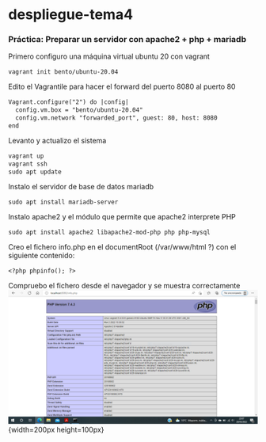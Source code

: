 # despliegue-tema4

### Práctica: Preparar un servidor con apache2 + php + mariadb

Primero configuro una máquina virtual ubuntu 20 con vagrant
```
vagrant init bento/ubuntu-20.04
```
Edito el Vagrantile para hacer el forward del puerto 8080 al puerto 80

```
Vagrant.configure("2") do |config|
  config.vm.box = "bento/ubuntu-20.04"
  config.vm.network "forwarded_port", guest: 80, host: 8080
end
```
Levanto y actualizo el sistema
```
vagrant up
vagrant ssh
sudo apt update
```
Instalo el servidor de base de datos mariadb
```
sudo apt install mariadb-server
```
Instalo apache2 y el módulo que permite que apache2 interprete PHP
```
sudo apt install apache2 libapache2-mod-php php php-mysql
```
Creo el fichero info.php en el documentRoot (/var/www/html ?) con el siguiente contenido:
```
<?php phpinfo(); ?>
```
Compruebo el fichero desde el navegador y se muestra correctamente
![](capturaphp.png){width=200px height=100px}
